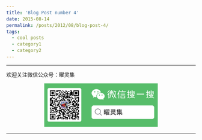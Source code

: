 ```yaml
---
title: 'Blog Post number 4'
date: 2015-08-14
permalink: /posts/2012/08/blog-post-4/
tags:
  - cool posts
  - category1
  - category2
---
```







-----

欢迎关注微信公众号：曜灵集
<center class="half">
<img src="./wxgzhsys.png"  width="60%">
</center>

-----
